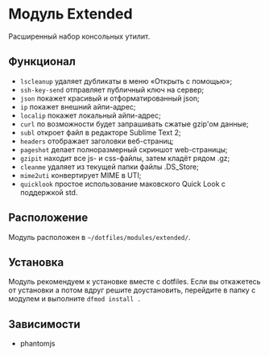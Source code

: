 # Модуль Extended

Расширенный набор консольных утилит.

## Функционал

* `lscleanup` удаляет дубликаты в меню «Открыть с помощью»;
* `ssh-key-send` отправляет публичный ключ на сервер;
* `json` покажет красивый и отформатированный json;
* `ip` покажет внешний айпи-адрес; 
* `localip` покажет локальный айпи-адрес;
* `curl` по возможности будет запрашивать сжатые gzip'ом данные;
* `subl` откроет файл в редакторе Sublime Text 2;
* `headers` отображает заголовки веб-страниц;
* `pageshot` делает полноразмерный скриншот web-страницы;
* `gzipit` находит все js- и css-файлы, затем кладёт рядом .gz;
* `cleanme` удаляет из текущей папки файлы .DS_Store;
* `mime2uti` конвертирует MIME в UTI;
* `quicklook` простое использование маковского Quick Look с поддержкой std.

## Расположение

Модуль расположен в `~/dotfiles/modules/extended/`.

## Установка

Модуль рекомендуем к установке вместе с dotfiles. Если вы откажетесь от установки а потом вдруг решите доустановить, перейдите в папку с модулем и выполните `dfmod install .`

## Зависимости

* phantomjs